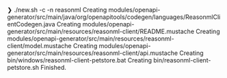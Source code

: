 ❯ ./new.sh -c -n reasonml
Creating modules/openapi-generator/src/main/java/org/openapitools/codegen/languages/ReasonmlClientCodegen.java
Creating modules/openapi-generator/src/main/resources/reasonml-client/README.mustache
Creating modules/openapi-generator/src/main/resources/reasonml-client/model.mustache
Creating modules/openapi-generator/src/main/resources/reasonml-client/api.mustache
Creating bin/windows/reasonml-client-petstore.bat
Creating bin/reasonml-client-petstore.sh
Finished.
